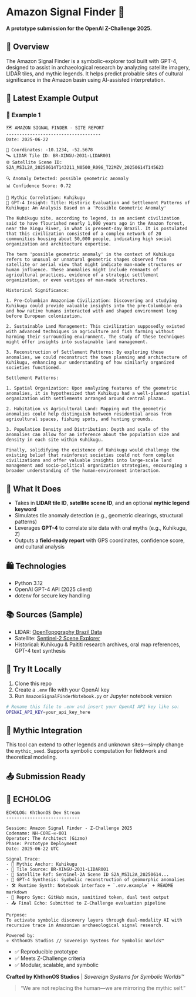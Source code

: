 # Amazon Signal Finder 🌿

**A prototype submission for the OpenAI Z-Challenge 2025.**

## 🧽 Overview

The Amazon Signal Finder is a symbolic-explorer tool built with GPT-4, designed to assist in archaeological research by analyzing satellite imagery, LIDAR tiles, and mythic legends. It helps predict probable sites of cultural significance in the Amazon basin using AI-assisted interpretation.

## 📆 Latest Example Output

### 📄 Example 1

```
🗺️ AMAZON SIGNAL FINDER - SITE REPORT
------------------------------------
Date: 2025-06-22

📍 Coordinates: -10.1234, -52.5678
🛰️ LIDAR Tile ID: BR-XINGU-2031-LIDAR001
🌐 Satellite Scene ID: S2A_MSIL2A_20250614T143211_N0500_R096_T22MZV_20250614T145623

🔍 Anomaly Detected: possible geometric anomaly
📊 Confidence Score: 0.72

🔮 Mythic Correlation: Kuhikugu
🧠 GPT-4 Insight: Title: Historic Evaluation and Settlement Patterns of Kuhikugu: An Analysis Based on a 'Possible Geometric Anomaly'

The Kuhikugu site, according to legend, is an ancient civilization said to have flourished nearly 1,000 years ago in the Amazon forest, near the Xingu River, in what is present-day Brazil. It is postulated that this civilization consisted of a complex network of 20 communities housing about 50,000 people, indicating high social organization and architecture expertise.

The term 'possible geometric anomaly' in the context of Kuhikugu refers to unusual or unnatural geometric shapes observed from satellite or aerial view that might indicate man-made structures or human influence. These anomalies might include remnants of agricultural practices, evidence of a strategic settlement organization, or even vestiges of man-made structures.

Historical Significance:

1. Pre-Columbian Amazonian Civilization: Discovering and studying Kuhikugu could provide valuable insights into the pre-Columbian era and how native humans interacted with and shaped environment long before European colonization.

2. Sustainable Land Management: This civilization supposedly existed with advanced techniques in agriculture and fish farming without harming their surrounding environment. The study of these techniques might offer insights into sustainable land management.

3. Reconstruction of Settlement Patterns: By exploring these anomalies, we could reconstruct the town planning and architecture of Kuhikugu, enhancing our understanding of how similarly organized societies functioned.

Settlement Patterns:

1. Spatial Organization: Upon analyzing features of the geometric anomalies, it is hypothesized that Kuhikugu had a well-planned spatial organization with settlements arranged around central plazas.

2. Habitation vs Agricultural Land: Mapping out the geometric anomalies could help distinguish between residential areas from agricultural spaces, fishing spots, and hunting grounds.

3. Population Density and Distribution: Depth and scale of the anomalies can allow for an inference about the population size and density in each site within Kuhikugu.

Finally, solidifying the existence of Kuhikugu would challenge the existing belief that rainforest societies could not form complex civilizations and offer valuable insights into large-scale land management and socio-political organization strategies, encouraging a broader understanding of the human-environment interaction.
```

## 𞿦 What It Does

* Takes in **LIDAR tile ID**, **satellite scene ID**, and an optional **mythic legend keyword**
* Simulates tile anomaly detection (e.g., geometric clearings, structural patterns)
* Leverages **GPT-4** to correlate site data with oral myths (e.g., Kuhikugu, Z)
* Outputs a **field-ready report** with GPS coordinates, confidence score, and cultural analysis

## 🛍️ Technologies

* Python 3.12
* OpenAI GPT-4 API (2025 client)
* dotenv for secure key handling

## 📚 Sources (Sample)

* LIDAR: [OpenTopography Brazil Data](https://opentopography.org/)
* Satellite: [Sentinel-2 Scene Explorer](https://apps.sentinel-hub.com/)
* Historical: Kuhikugu & Paititi research archives, oral map references, GPT-4 text synthesis

## 🧪 Try It Locally

1. Clone this repo
2. Create a `.env` file with your OpenAI key
3. Run `AmazonSignalFinderNotebook.py` or Jupyter notebook version

```bash
# Rename this file to .env and insert your OpenAI API key like so:
OPENAI_API_KEY=your_api_key_here
```

## 🔮 Mythic Integration

This tool can extend to other legends and unknown sites—simply change the `mythic_seed`. Supports symbolic computation for fieldwork and theoretical modeling.

## 📤 Submission Ready

## 📡 ECHOLOG

```
ECHOLOG: KhthonOS Dev Stream
----------------------------

Session: Amazon Signal Finder - Z-Challenge 2025
Codename: NH-CORE-∞-001
Operator: The Architect (Gizmo)
Phase: Prototype Deployment
Date: 2025-06-22 UTC

Signal Trace:
- 🌿 Mythic Anchor: Kuhikugu
- 📍 Tile Source: BR-XINGU-2031-LIDAR001
- 📡 Satellite Ref: Sentinel-2A Scene ID S2A_MSIL2A_20250614...
- 🧠 GPT-4 Synthesis: Symbolic reconstruction of geomorphic anomalies
- 🛠️ Runtime Synth: Notebook interface + `.env.example` + README markdown
- 🔄 Repro Sync: GitHub main, sanitized token, dual test output
- 📤 Final Echo: Submitted to Z-Challenge evaluation pipeline

Purpose:
To activate symbolic discovery layers through dual-modality AI with recursive trace in Amazonian archaeological signal research.

Powered by:
⟡ KhthonOS Studios // Sovereign Systems for Symbolic Worlds™
```

* ✅ Reproducible prototype
* ✅ Meets Z-Challenge criteria
* ✅ Modular, scalable, and symbolic

**Crafted by KhthonOS Studios** | *Sovereign Systems for Symbolic Worlds™*

> “We are not replacing the human—we are mirroring the mythic self.”
